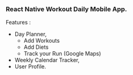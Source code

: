 ### React Native Workout Daily Mobile App.

Features :

- Day Planner,
  - Add Workouts
  - Add Diets
  - Track your Run (Google Maps)
- Weekly Calendar Tracker,
- User Profile.
